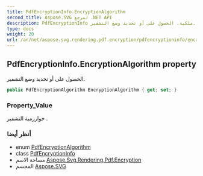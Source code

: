```yaml
---
title: PdfEncryptionInfo.EncryptionAlgorithm
second_title: Aspose.SVG لمرجع .NET API
description: PdfEncryptionInfo ملكية. الحصول على أو تحديد وضع التشفير.
type: docs
weight: 20
url: /ar/net/aspose.svg.rendering.pdf.encryption/pdfencryptioninfo/encryptionalgorithm/
---
```

## PdfEncryptionInfo.EncryptionAlgorithm property

الحصول على أو تحديد وضع التشفير.

```csharp
public PdfEncryptionAlgorithm EncryptionAlgorithm { get; set; }
```

### Property_Value

خوارزمية التشفير .

### أنظر أيضا

* enum [PdfEncryptionAlgorithm](../../pdfencryptionalgorithm/)
* class [PdfEncryptionInfo](../)
* مساحة الاسم [Aspose.Svg.Rendering.Pdf.Encryption](../../pdfencryptioninfo/)
* المجسم [Aspose.SVG](../../../)


